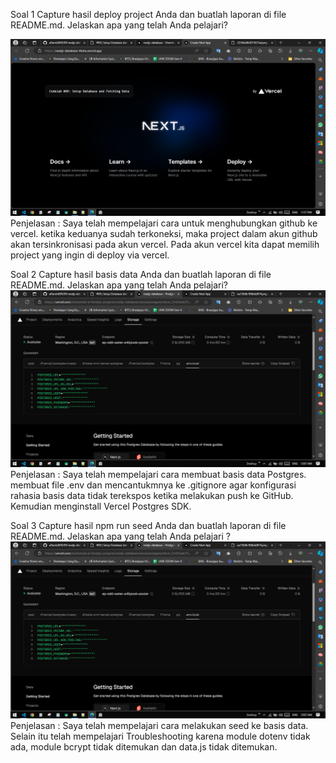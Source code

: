 Soal 1
Capture hasil deploy project Anda dan buatlah laporan di file README.md. Jelaskan apa yang telah Anda pelajari?

![1](/img/Screenshot%20(1190).png)
Penjelasan : Saya telah mempelajari cara untuk menghubungkan github ke vercel. ketika keduanya sudah terkoneksi, maka project dalam akun github akan tersinkronisasi pada akun vercel. Pada akun vercel kita dapat memilih project yang ingin di deploy via vercel.


Soal 2
Capture hasil basis data Anda dan buatlah laporan di file README.md. Jelaskan apa yang telah Anda pelajari?
![1](/img/Screenshot%20(1197).png)
Penjelasan : Saya telah mempelajari cara membuat basis data Postgres. membuat file .env dan mencantukmnya ke .gitignore agar konfigurasi rahasia basis data tidak terekspos ketika melakukan push ke GitHub. Kemudian menginstall Vercel Postgres SDK.

Soal 3
Capture hasil npm run seed Anda dan buatlah laporan di file README.md. Jelaskan apa yang telah Anda pelajari ?
![1](/img/Screenshot%20(1197).png)
Penjelasan : Saya telah mempelajari cara melakukan seed ke basis data. Selain itu telah mempelajari Troubleshooting karena module dotenv tidak ada, module bcrypt tidak ditemukan  dan data.js tidak ditemukan.

